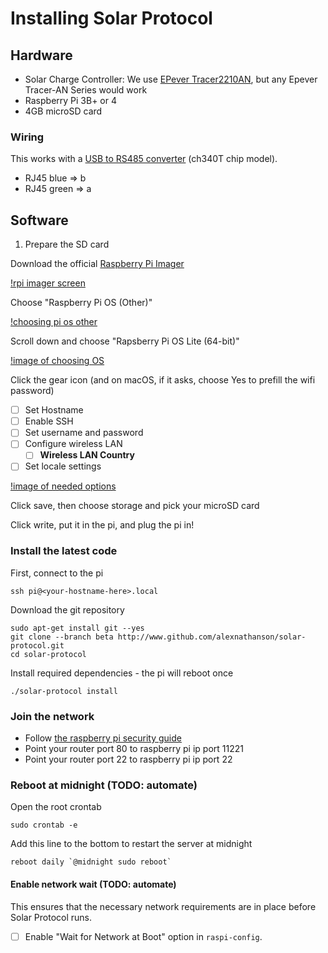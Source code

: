 # Installing Solar Protocol

## Hardware

* Solar Charge Controller: We use [EPever Tracer2210AN](https://www.epever.com/product/tracer-an-10-40a-mppt-charge-controller/), but any Epever Tracer-AN Series would work
* Raspberry Pi 3B+ or 4
* 4GB microSD card

### Wiring

This works with a [USB to RS485 converter](https://www.sparkfun.com/products/15938) (ch340T chip model).

* RJ45 blue => b
* RJ45 green => a

## Software

1. Prepare the SD card

Download the official [Raspberry Pi Imager](https://www.raspberrypi.com/software/)

[!rpi imager screen](images/raspberry-pi-imager.png)

Choose "Raspberry Pi OS (Other)"

[!choosing pi os other](images/raspberry-pi-os-other.png)

Scroll down and choose "Rapsberry Pi OS Lite (64-bit)"

[!image of choosing OS](images/raspberry-pi-os-lite-64-bit.png)

Click the gear icon (and on macOS, if it asks, choose Yes to prefill the wifi password)

- [ ] Set Hostname
- [ ] Enable SSH
- [ ] Set username and password
- [ ] Configure wireless LAN
    - [ ] **Wireless LAN Country**
- [ ] Set locale settings

[!image of needed options](images/raspberry-pi-advanced-options.png)

Click save, then choose storage and pick your microSD card

Click write, put it in the pi, and plug the pi in!

### Install the latest code

First, connect to the pi

    ssh pi@<your-hostname-here>.local

Download the git repository

    sudo apt-get install git --yes
    git clone --branch beta http://www.github.com/alexnathanson/solar-protocol.git
    cd solar-protocol

Install required dependencies - the pi will reboot once

    ./solar-protocol install

### Join the network

* Follow [the raspberry pi security guide](https://www.raspberrypi.com/documentation/computers/configuration.html#securing-your-raspberry-pi)
* Point your router port 80 to raspberry pi ip port 11221
* Point your router port 22 to raspberry pi ip port 22

### Reboot at midnight (TODO: automate)

Open the root crontab

    sudo crontab -e

Add this line to the bottom to restart the server at midnight

    reboot daily `@midnight sudo reboot`

#### Enable network wait (TODO: automate)

This ensures that the necessary network requirements are in place before Solar Protocol runs.

- [ ] Enable "Wait for Network at Boot" option in `raspi-config`.
